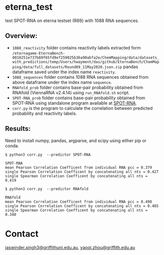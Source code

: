 # eterna_test
test SPOT-RNA on eterna testset (R69) with 1088 RNA sequences.

Overview:
----
* `1088_reactivity` folder contains reactivity labels extracted form `/eternagame-EternaBench-0010251e737b69f65fd9ef259025b36a90abfa2e/ChemMapping/data/datasets_with_predictions/temp/Users/hwayment/das/github/EternaBench/ChemMapping/data/full_datasets/Round69_11May2020.json.zip` pandas dataframe saved under the index name `reactivity`.
* `1088_sequences` folder contains 1088 RNA sequences obtained from above dataframe under the index name `sequence`.
* `RNAfold_prob` folder contains base-pair probability obtained from RNAfold (ViennaRNA v2.4.14) using `run_RNAfold.sh` script.
* `SPOT-RNA_prob` folder contains base-pair probability obtained from SPOT-RNA using standalone program available at [SPOT-RNA](https://github.com/jaswindersingh2/SPOT-RNA).  
* `corr.py` is the program to calculate the correlation between predicted probability and reactivity labels.

Results:
----
Need to install numpy, pandas, argparse, and scipy using either pip or conda.
 
```
$ python3 corr.py  --predictor SPOT-RNA

SPOT-RNA
mean Pearson Correlation Coefficent from individual RNA pcc = 0.379
single Pearson Correlation Coefficent by concatenating all nts = 0.427
single Spearman Correlation Coefficent by concatenating all nts = 0.419

```

```
$ python3 corr.py  --predictor RNAfold

RNAfold
mean Pearson Correlation Coefficent from individual RNA pcc = 0.498
single Pearson Correlation Coefficent by concatenating all nts = 0.485
single Spearman Correlation Coefficent by concatenating all nts = 0.340

```

Contact
====
jaswinder.singh3@griffithuni.edu.au, yaoqi.zhou@griffith.edu.au
